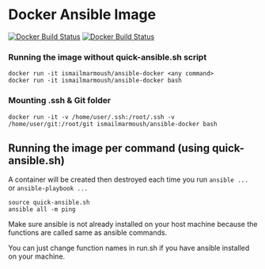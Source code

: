 # Docker Ansible Image

[![Docker Build Status](https://img.shields.io/docker/build/ismailmarmoush/ansible-docker.svg)](https://hub.docker.com/r/ismailmarmoush/ansible-docker/)
[![Docker Build Status](https://img.shields.io/docker/pulls/ismailmarmoush/ansible-docker.svg)](https://hub.docker.com/r/ismailmarmoush/ansible-docker/)

### Running the image without quick-ansible.sh script
```
docker run -it ismailmarmoush/ansible-docker <any command>
docker run -it ismailmarmoush/ansible-docker bash
```

### Mounting .ssh & Git folder
```
docker run -it -v /home/user/.ssh:/root/.ssh -v /home/user/git:/root/git ismailmarmoush/ansible-docker bash
```


## Running the image per command (using quick-ansible.sh)
A container will be created then destroyed each time you run 
`ansible ... ` or `ansible-playbook ...`
```
source quick-ansible.sh
ansible all -m ping
```

Make sure ansible is not already installed on your host machine because the functions 
are called same as ansible commands. 

You can just change function names in run.sh if you have ansible installed on your machine.


